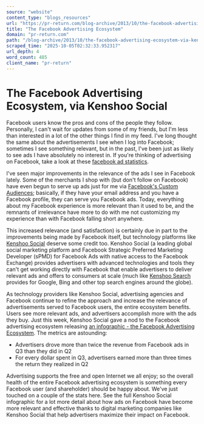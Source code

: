 ```yaml
---
source: "website"
content_type: "blogs_resources"
url: "https://pr-return.com/blog-archive/2013/10/the-facebook-advertising-ecosystem-via-kenshoo-social"
title: "The Facebook Advertising Ecosystem"
domain: "pr-return.com"
path: "/blog-archive/2013/10/the-facebook-advertising-ecosystem-via-kenshoo-social"
scraped_time: "2025-10-05T02:32:33.952317"
url_depth: 4
word_count: 485
client_name: "pr-return"
---
```


# The Facebook Advertising Ecosystem, via Kenshoo Social

Facebook users know the pros and cons of the people they follow. Personally, I can't wait for updates from some of my friends, but I'm less than interested in a lot of the other things I find in my feed. I've long thought the same about the advertisements I see when I log into Facebook; sometimes I see something relevant, but in the past, I've been just as likely to see ads I have absolutely no interest in. If you're thinking of advertising on Facebook, take a look at these [facebook ad statistics](https://www.ninjareports.com/53-facebook-statistics-2019/).

I've seen major improvements in the relevance of the ads I see in Facebook lately. Some of the merchants I shop with (but don't follow on Facebook) have even begun to serve up ads just for me via [Facebook's Custom Audiences](https://www.facebook.com/help/459892990722543/ "Custom Audiences"); basically, if they have your email address and you have a Facebook profile, they can serve you Facebook ads. Today, everything about my Facebook experience is more relevant than it used to be, and the remnants of irrelevance have more to do with me not customizing my experience than with Facebook falling short anywhere.

This increased relevance (and satisfaction) is certainly due in part to the improvements being made by Facebook itself, but technology platforms like [Kenshoo Social](http://kenshoo.com/products/kenshoo-social/ "Kenshoo Social") deserve some credit too. Kenshoo Social (a leading global social marketing platform and Facebook Strategic Preferred Marketing Developer (sPMD) for Facebook Ads with native access to the Facebook Exchange) provides advertisers with advanced technologies and tools they can't get working directly with Facebook that enable advertisers to deliver relevant ads and offers to consumers at scale (much like [Kenshoo Search](http://www.kenshoo.com/products/kenshoo-search/ "Kenshoo Search") provides for Google, Bing and other top search engines around the globe).

As technology providers like Kenshoo Social, advertising agencies and Facebook continue to refine the approach and increase the relevance of advertisements served to Facebook users, the entire ecosystem benefits. Users see more relevant ads, and advertisers accomplish more with the ads they buy. Just this week, Kenshoo Social gave a nod to the Facebook advertising ecosystem releasing [an infographic - the Facebook Advertising Ecosystem](http://kenshoosocial.com/education-resources/facebookadecosystem/ "Kenshoo Social Infographic"). The metrics are astounding:

*   Advertisers drove more than twice the revenue from Facebook ads in Q3 than they did in Q2
*   For every dollar spent in Q3, advertisers earned more than three times the return they realized in Q2

Advertising supports the free and open Internet we all enjoy; so the overall health of the entire Facebook advertising ecosystem is something every Facebook user (and shareholder) should be happy about. We've just touched on a couple of the stats here. See the full Kenshoo Social infographic for a lot more detail about how ads on Facebook have become more relevant and effective thanks to digital marketing companies like Kenshoo Social that help advertisers maximize their impact on Facebook.